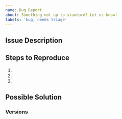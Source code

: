 ```yaml
---
name: Bug Report
about: Something not up to standard? Let us know!
labels: 'bug, needs triage'
---
```


<!--
Issue tracker is **ONLY** used for reporting bugs. NO NEW FEATURE REQUESTS ACCEPTED. For new features, add an issue in our [Request Feature Request](https://github.com/mailchimp-open-commerce/feature-requests) repository.

Are you looking for help with getting started on Mailchimp Open Commerce? Please visit our [Mailchimp Open Commerce documentation](https://docs.reactioncommerce.com/reaction-docs/trunk/getting-started-developing-with-reaction).


Prerequisites
* [ ] Are you running the latest version?
* [ ] Are you able to consistently reproduce the issue?
* [ ] Did you search the issue queue for existing issue? [Search issues](https://github.com/mailchimp-open-commerce/api-server/issues)
-->

## Issue Description
<!--
Providing a clear description of the issue will enable a developer to quickly reproduce and understand the issue. Please provide a detailed description including images, animation and/or videos. For client issues, include browser console errors, for server issues please add terminal output and stack traces.
-->

## Steps to Reproduce
<!--
Please provide starting context, i.e. logged in as a user, configure a particular payment method.
-->
1.
2.
3.

## Possible Solution
<!--
Not obligatory, but suggest a fix/reason for the bug
-->


### Versions
<!--
(run `npm run version --silent` from your api-server directory)
-->